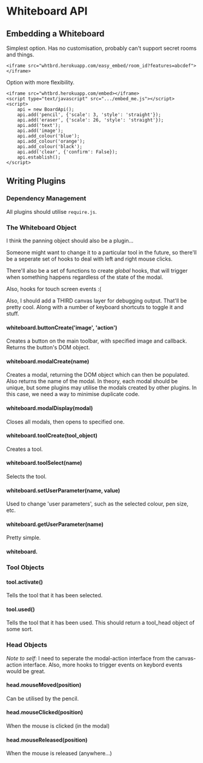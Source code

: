 # Whiteboard API

## Embedding a Whiteboard

Simplest option. Has no customisation, probably can't support secret rooms and things.

	<iframe src="whtbrd.herokuapp.com/easy_embed/room_id?features=abcdef"></iframe>

Option with more flexibility.

	<iframe src="whtbrd.herokuapp.com/embed></iframe>
	<script type="text/javascript" src=".../embed_me.js"></script>
	<script>
		api = new BoardApi();
		api.add('pencil', {'scale': 3, 'style': 'straight'});
		api.add('eraser', {'scale': 26, 'style': 'straight'});
		api.add('text');
		api.add('image');
		api.add_colour('blue');
		api.add_colour('orange');
		api.add_colour('black');
		api.add('clear', {'confirm': False});
		api.establish();
	</script>

## Writing Plugins

### Dependency Management

All plugins should utilise `require.js`.

### The Whiteboard Object

I think the panning object should also be a plugin...

Someone might want to change it to a particular tool in the future, so there'll
be a seperate set of hooks to deal with left and right mouse clicks.

There'll also be a set of functions to create *global* hooks, that will trigger
when something happens regardless of the state of the modal.

Also, hooks for touch screen events :(

Also, I should add a THIRD canvas layer for debugging output. That'll be pretty cool.
Along with a number of keyboard shortcuts to toggle it and stuff.

#### whiteboard.buttonCreate('image', 'action')

Creates a button on the main toolbar, with specified image and callback.
Returns the button's DOM object.

#### whiteboard.modalCreate(name)

Creates a modal, returning the DOM object which can then be populated.
Also returns the name of the modal.
In theory, each modal should be unique, but some plugins may utilise the modals
created by other plugins. In this case, we need a way to minimise duplicate code.

#### whiteboard.modalDisplay(modal)

Closes all modals, then opens to specified one.

#### whiteboard.toolCreate(tool_object)

Creates a tool.

#### whiteboard.toolSelect(name)

Selects the tool.

#### whiteboard.setUserParameter(name, value)

Used to change 'user parameters', such as the selected colour, pen size, etc.

#### whiteboard.getUserParameter(name)

Pretty simple.

#### whiteboard.

### Tool Objects

#### tool.activate()

Tells the tool that it has been selected.

#### tool.used()

Tells the tool that it has been used. This should return a tool_head object of some sort.

### Head Objects

*Note to self*: I need to seperate the modal-action interface from the canvas-action interface.
Also, more hooks to trigger events on keybord events would be great.

#### head.mouseMoved(position)

Can be utilised by the pencil.

#### head.mouseClicked(position)

When the mouse is clicked (in the modal)

#### head.mouseReleased(position)

When the mouse is released (anywhere...)
